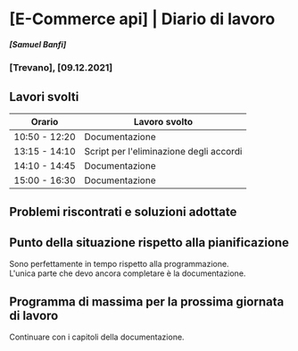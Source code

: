 # [E-Commerce api] | Diario di lavoro
##### [Samuel Banfi]
### [Trevano], [09.12.2021]

## Lavori svolti


| Orario | Lavoro svolto |
| ------ | ------------- |
| 10:50 - 12:20 | Documentazione |
| 13:15 - 14:10 | Script per l'eliminazione degli accordi |
| 14:10 - 14:45 | Documentazione |
| 15:00 - 16:30 | Documentazione |

##  Problemi riscontrati e soluzioni adottate
    
##  Punto della situazione rispetto alla pianificazione

Sono perfettamente in tempo rispetto alla programmazione.<br>
L'unica parte che devo ancora completare è la documentazione.

## Programma di massima per la prossima giornata di lavoro

Continuare con i capitoli della documentazione.